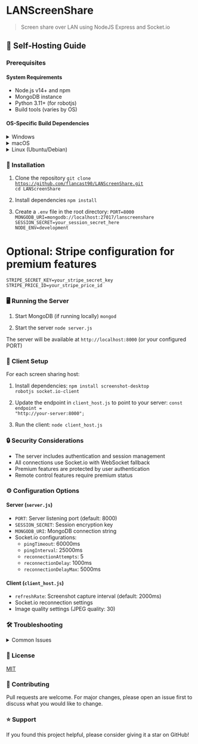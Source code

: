 # LANScreenShare
> Screen share over LAN using NodeJS Express and Socket.io

## 🚀 Self-Hosting Guide

### Prerequisites

#### System Requirements
- Node.js v14+ and npm
- MongoDB instance
- Python 3.11+ (for robotjs)
- Build tools (varies by OS)

#### OS-Specific Build Dependencies

<details>
<summary>Windows</summary>

<code>npm install --global --production windows-build-tools</code>

Run from an elevated PowerShell or CMD.exe (Run as Administrator)
</details>

<details>
<summary>macOS</summary>

<code>xcode-select --install</code>
</details>

<details>
<summary>Linux (Ubuntu/Debian)</summary>

<code>sudo apt-get update
sudo apt-get install python3.11 make gcc g++ libxtst-dev libpng++-dev
npm install -g node-gyp</code>
</details>

### 🔧 Installation

1. Clone the repository
<code>git clone https://github.com/flancast90/LANScreenShare.git
cd LANScreenShare</code>

2. Install dependencies
<code>npm install</code>

3. Create a `.env` file in the root directory:
<code>PORT=8000
MONGODB_URI=mongodb://localhost:27017/lanscreenshare
SESSION_SECRET=your_session_secret_here
NODE_ENV=development</code>

# Optional: Stripe configuration for premium features
<code>STRIPE_SECRET_KEY=your_stripe_secret_key
STRIPE_PRICE_ID=your_stripe_price_id</code>

### 🖥️ Running the Server

1. Start MongoDB (if running locally)
<code>mongod</code>

2. Start the server
<code>node server.js</code>

The server will be available at `http://localhost:8000` (or your configured PORT)

### 👥 Client Setup

For each screen sharing host:

1. Install dependencies:
<code>npm install screenshot-desktop robotjs socket.io-client</code>

2. Update the endpoint in `client_host.js` to point to your server:
<code>const endpoint = "http://your-server:8000";</code>

3. Run the client:
<code>node client_host.js</code>

### 🔒 Security Considerations

- The server includes authentication and session management
- All connections use Socket.io with WebSocket fallback
- Premium features are protected by user authentication
- Remote control features require premium status

### ⚙️ Configuration Options

#### Server (`server.js`)
- `PORT`: Server listening port (default: 8000)
- `SESSION_SECRET`: Session encryption key
- `MONGODB_URI`: MongoDB connection string
- Socket.io configurations:
  - `pingTimeout`: 60000ms
  - `pingInterval`: 25000ms
  - `reconnectionAttempts`: 5
  - `reconnectionDelay`: 1000ms
  - `reconnectionDelayMax`: 5000ms

#### Client (`client_host.js`)
- `refreshRate`: Screenshot capture interval (default: 2000ms)
- Socket.io reconnection settings
- Image quality settings (JPEG quality: 30)

### 🛠️ Troubleshooting

<details>
<summary>Common Issues</summary>

1. **Build Errors**
   - Ensure all system prerequisites are installed
   - Check Python version (3.11+ required)
   - Run with administrative privileges

2. **Connection Issues**
   - Verify MongoDB is running
   - Check firewall settings
   - Ensure correct endpoint configuration

3. **Performance Issues**
   - Adjust `refreshRate` in client_host.js
   - Monitor network bandwidth usage
   - Check server logs for bottlenecks
</details>

### 📝 License
[MIT](https://choosealicense.com/licenses/mit/)

### 🤝 Contributing
Pull requests are welcome. For major changes, please open an issue first to discuss what you would like to change.

### ⭐️ Support
If you found this project helpful, please consider giving it a star on GitHub!
